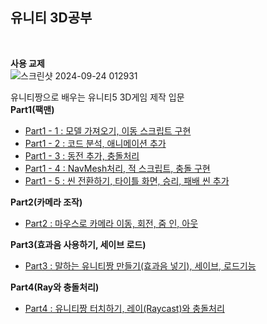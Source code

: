 유니티 3D공부
----------------------------------------------------------------------
<br>

__사용 교제__
<br>
![스크린샷 2024-09-24 012931](https://github.com/user-attachments/assets/ca85ae0e-96ca-46a2-8b27-8e0a464b7fef)

유니티짱으로 배우는 유니티5 3D게임 제작 입문
<br>
__Part1(팩맨)__
- [Part1 - 1 : 모델 가져오기, 이동 스크립트 구현](https://nonamed02.tistory.com/45)
- [Part1 - 2 : 코드 분석, 애니메이션 추가](https://nonamed02.tistory.com/47)
- [Part1 - 3 : 동전 추가, 충돌처리](https://nonamed02.tistory.com/48)
- [Part1 - 4 : NavMesh처리, 적 스크립트, 충돌 구현](https://nonamed02.tistory.com/49)
- [Part1 - 5 : 씬 전환하기, 타이틀 화면, 승리, 패배 씬 추가](https://nonamed02.tistory.com/51)

__Part2(카메라 조작)__
- [Part2 : 마우스로 카메라 이동, 회전, 줌 인, 아웃](https://nonamed02.tistory.com/53)

__Part3(효과음 사용하기, 세이브 로드)__
- [Part3 : 말하는 유니티짱 만들기(효과음 넣기), 세이브, 로드기능](https://nonamed02.tistory.com/55)
  
__Part4(Ray와 충돌처리)__
- [Part4 : 유니티짱 터치하기, 레이(Raycast)와 충돌처리](https://nonamed02.tistory.com/56)
